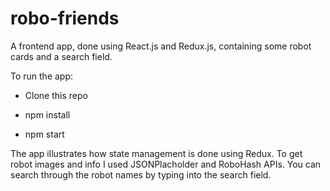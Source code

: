 # robo-friends
A frontend app, done using React.js and Redux.js, containing some robot cards and a search field.

To run the app:

- Clone this repo

- npm install

- npm start

The app illustrates how state management is done using Redux. To get robot images and info I used JSONPlacholder and RoboHash APIs. You can search through the robot names by typing into the search field.
